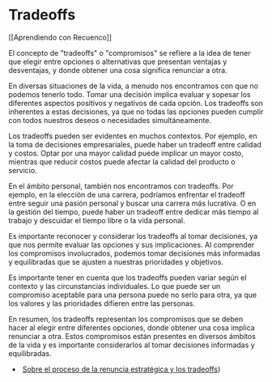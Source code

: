 # Tradeoffs

[[Aprendiendo con Recuenco]]

El concepto de "tradeoffs" o "compromisos" se refiere a la idea de tener que elegir entre opciones o alternativas que presentan ventajas y desventajas, y donde obtener una cosa significa renunciar a otra.

En diversas situaciones de la vida, a menudo nos encontramos con que no podemos tenerlo todo. Tomar una decisión implica evaluar y sopesar los diferentes aspectos positivos y negativos de cada opción. Los tradeoffs son inherentes a estas decisiones, ya que no todas las opciones pueden cumplir con todos nuestros deseos o necesidades simultáneamente.

Los tradeoffs pueden ser evidentes en muchos contextos. Por ejemplo, en la toma de decisiones empresariales, puede haber un tradeoff entre calidad y costos. Optar por una mayor calidad puede implicar un mayor costo, mientras que reducir costos puede afectar la calidad del producto o servicio.

En el ámbito personal, también nos encontramos con tradeoffs. Por ejemplo, en la elección de una carrera, podríamos enfrentar el tradeoff entre seguir una pasión personal y buscar una carrera más lucrativa. O en la gestión del tiempo, puede haber un tradeoff entre dedicar más tiempo al trabajo y descuidar el tiempo libre o la vida personal.

Es importante reconocer y considerar los tradeoffs al tomar decisiones, ya que nos permite evaluar las opciones y sus implicaciones. Al comprender los compromisos involucrados, podemos tomar decisiones más informadas y equilibradas que se ajusten a nuestras prioridades y objetivos.

Es importante tener en cuenta que los tradeoffs pueden variar según el contexto y las circunstancias individuales. Lo que puede ser un compromiso aceptable para una persona puede no serlo para otra, ya que los valores y las prioridades difieren entre las personas.

En resumen, los tradeoffs representan los compromisos que se deben hacer al elegir entre diferentes opciones, donde obtener una cosa implica renunciar a otra. Estos compromisos están presentes en diversos ámbitos de la vida y es importante considerarlos al tomar decisiones informadas y equilibradas.

*  [Sobre el proceso de la renuncia estratégica y los tradeoffs](https://twitter.com/Recuenco/status/1642053701933178880?s=20))